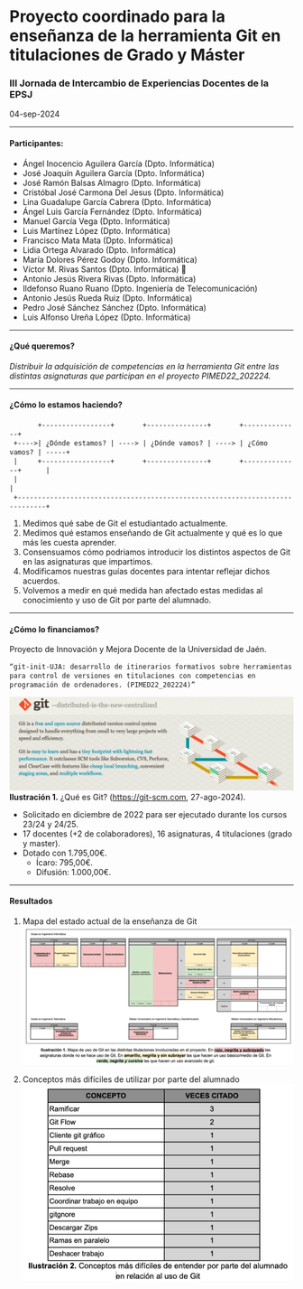 # Proyecto coordinado para la enseñanza de la herramienta Git en titulaciones de Grado y Máster
### III Jornada de Intercambio de Experiencias Docentes de la EPSJ
04-sep-2024

___

#### Participantes: 
* Ángel Inocencio Aguilera García (Dpto. Informática)
* José Joaquín Aguilera García (Dpto. Informática)
* José Ramón Balsas Almagro (Dpto. Informática)
* Cristóbal José Carmona Del Jesus (Dpto. Informática)
* Lina Guadalupe García Cabrera (Dpto. Informática)
* Ángel Luis García Fernández (Dpto. Informática)
* Manuel García Vega (Dpto. Informática)
* Luis Martínez López (Dpto. Informática)
* Francisco Mata Mata (Dpto. Informática)
* Lidia Ortega Alvarado (Dpto. Informática)
* María Dolores Pérez Godoy (Dpto. Informática)
* Víctor M. Rivas Santos (Dpto. Informática) 🎤
* Antonio Jesús Rivera Rivas (Dpto. Informática)
* Ildefonso Ruano Ruano (Dpto. Ingeniería de Telecomunicación)
* Antonio Jesús Rueda Ruiz (Dpto. Informática)
* Pedro José Sánchez Sánchez (Dpto. Informática)
* Luis Alfonso Ureña López (Dpto. Informática)

___

#### ¿Qué queremos?

*Distribuir la adquisición de competencias en la herramienta Git entre las distintas asignaturas que participan en el proyecto PIMED22_202224.*

---

#### ¿Cómo lo estamos haciendo?
```
       +-----------------+       +---------------+       +--------------+
 +---->| ¿Dónde estamos? | ----> | ¿Dónde vamos? | ----> | ¿Cómo vamos? | -----+
 |     +-----------------+       +---------------+       +--------------+      |
 |                                                                             |
 +-----------------------------------------------------------------------------+
```
1. Medimos qué sabe de Git el estudiantado actualmente.
2. Medimos qué estamos enseñando de Git actualmente y qué es lo que más les cuesta aprender.
3. Consensuamos cómo podriamos introducir los distintos aspectos de Git en las asignaturas que impartimos.
4. Modificamos nuestras guías docentes para intentar reflejar dichos acuerdos.
5. Volvemos a medir en qué medida han afectado estas medidas al conocimiento y uso de Git por parte del alumnado.

---

#### ¿Cómo lo financiamos?

Proyecto de Innovación y Mejora Docente de la Universidad de Jaén.

    “git-init-UJA: desarrollo de itinerarios formativos sobre herramientas para control de versiones en titulaciones con competencias en programación de ordenadores. (PIMED22_202224)”

![Qué es Git](./assets/img/git.png)
**Ilustración 1.** ¿Qué es Git? (https://git-scm.com, 27-ago-2024).


* Solicitado en diciembre de 2022 para ser ejecutado durante los cursos 23/24 y 24/25.
* 17 docentes (+2 de colaboradores), 16 asignaturas, 4 titulaciones (grado y master).
* Dotado con 1.795,00€. 
    * Ícaro: 795,00€.
    * Difusión: 1.000,00€.


---

#### Resultados

1. Mapa del estado actual de la enseñanza de Git
![Mapa del estado actual de la enseñanza de Git](./assets/img/mapa-git-actual.png)

2. Conceptos más difíciles de utilizar por parte del alumnado
![Conceptos más difíciles de utilizar por parte del alumnado](./assets/img/conceptos-dificiles.png)





